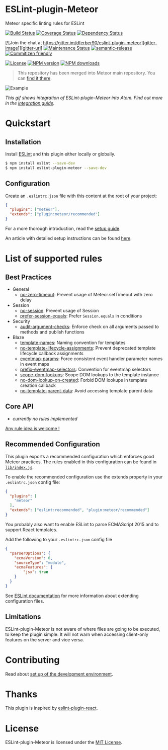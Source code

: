# ESLint-plugin-Meteor

Meteor specific linting rules for ESLint

[![Build Status][actions-image]][actions-url]
[![Coverage Status][coverage-image]][coverage-url]
[![Dependency Status][deps-image]][deps-url]

[![Join the chat at https://gitter.im/dferber90/eslint-plugin-meteor][gitter-image]][gitter-url]
[![Maintenance Status][status-image]][status-url]
[![semantic-release][semantic-release-image]][semantic-release]
[![Commitizen friendly][commitizen-image]][commitizen]

[![License][license-image]][license-url]
[![NPM version][npm-image]][npm-url]
[![NPM downloads][npm-downloads-image]][npm-downloads-url]

> This repository has been merged into Meteor main repository. You can [find it there](https://github.com/meteor/meteor/tree/devel/npm-packages/eslint-plugin-meteor).

![Example](https://raw.githubusercontent.com/dferber90/eslint-plugin-meteor/master/docs/media/epm.gif)

*This gif shows integration of ESLint-plugin-Meteor into Atom. Find out more in the [integration guide](docs/guides/integration.md).*


# Quickstart
## Installation

Install [ESLint](https://www.github.com/eslint/eslint) and this plugin either locally or globally.

```sh
$ npm install eslint --save-dev
$ npm install eslint-plugin-meteor --save-dev
```


## Configuration

Create an `.eslintrc.json` file with this content at the root of your project:

```json
{
  "plugins": ["meteor"],
  "extends": ["plugin:meteor/recommended"]
}
```

For a more thorough introduction, read the [setup guide](/docs/guides/setup.md).

An article with detailed setup instructions can be found [here](https://medium.com/@dferber90/linting-meteor-8f229ebc7942).

# List of supported rules

## Best Practices

* General
  * [no-zero-timeout](docs/rules/no-zero-timeout.md): Prevent usage of Meteor.setTimeout with zero delay
* Session
  * [no-session](docs/rules/no-session.md): Prevent usage of Session
  * [prefer-session-equals](docs/rules/prefer-session-equals.md): Prefer `Session.equals` in conditions
* Security
  * [audit-argument-checks](docs/rules/audit-argument-checks.md): Enforce check on all arguments passed to methods and publish functions
* Blaze
  * [template-names](docs/rules/template-names.md): Naming convention for templates
  * [no-template-lifecycle-assignments](docs/rules/no-template-lifecycle-assignments.md): Prevent deprecated template lifecycle callback assignments
  * [eventmap-params](docs/rules/eventmap-params.md): Force consistent event handler parameter names in event maps
  * [prefix-eventmap-selectors](docs/rules/prefix-eventmap-selectors.md): Convention for eventmap selectors
  * [scope-dom-lookups](docs/rules/scope-dom-lookups.md): Scope DOM lookups to the template instance
  * [no-dom-lookup-on-created](docs/rules/no-dom-lookup-on-created.md): Forbid DOM lookups in template creation callback
  * [no-template-parent-data](docs/rules/no-template-parent-data.md): Avoid accessing template parent data

## Core API
* *currently no rules implemented*

[Any rule idea is welcome !](https://github.com/dferber90/eslint-plugin-meteor/issues)

## Recommended Configuration

This plugin exports a recommended configuration which enforces good Meteor practices.
The rules enabled in this configuration can be found in [`lib/index.js`](https://github.com/dferber90/eslint-plugin-meteor/blob/master/lib/index.js).

To enable the recommended configuration use the extends property in your `.eslintrc.json` config file:

```json
{
  "plugins": [
    "meteor"
  ],
  "extends": ["eslint:recommended", "plugin:meteor/recommended"]
}
```

You probably also want to enable ESLint to parse ECMAScript 2015 and to support React templates.

Add the following to your `.eslintrc.json` config file

```json
{
  "parserOptions": {
    "ecmaVersion": 6,
    "sourceType": "module",
    "ecmaFeatures": {
        "jsx": true
    }
  }
}
```

See [ESLint documentation](http://eslint.org/docs/user-guide/configuring#extending-configuration-files) for more information about extending configuration files.

## Limitations

ESLint-plugin-Meteor is not aware of where files are going to be executed, to keep the plugin simple.
It will not warn when accessing client-only features on the server and vice versa.

# Contributing

Read about [set up of the development environment](/docs/guides/development.md).

# Thanks

This plugin is inspired by [eslint-plugin-react](https://github.com/yannickcr/eslint-plugin-react).

# License

ESLint-plugin-Meteor is licensed under the [MIT License](http://www.opensource.org/licenses/mit-license.php).


[gitter-image]: https://img.shields.io/badge/gitter-chat-e10079.svg?style=flat-square
[gitter-url]: https://gitter.im/dferber90/eslint-plugin-meteor?utm_source=badge&utm_medium=badge&utm_campaign=pr-badge&utm_content=badge

[npm-url]: https://npmjs.org/package/eslint-plugin-meteor
[npm-image]: http://img.shields.io/npm/v/eslint-plugin-meteor.svg?style=flat-square

[npm-downloads-url]: https://npm-stat.com/charts.html?package=eslint-plugin-meteor
[npm-downloads-image]: https://img.shields.io/npm/dm/eslint-plugin-meteor.svg?style=flat-square

[actions-url]: https://github.com/dferber90/eslint-plugin-meteor/actions?query=workflow%3APR
[actions-image]: https://img.shields.io/github/workflow/status/dferber90/eslint-plugin-meteor/PR?style=flat-square

[deps-url]: https://david-dm.org/dferber90/eslint-plugin-meteor
[deps-image]: https://img.shields.io/david/dev/dferber90/eslint-plugin-meteor.svg?style=flat-square

[coverage-url]: https://coveralls.io/github/dferber90/eslint-plugin-meteor?branch=master
[coverage-image]: http://img.shields.io/coveralls/dferber90/eslint-plugin-meteor/master.svg?style=flat-square

[license-url]: https://github.com/dferber90/eslint-plugin-meteor/blob/master/LICENSE
[license-image]: https://img.shields.io/github/license/mashape/apistatus.svg?style=flat-square

[status-url]: https://github.com/dferber90/eslint-plugin-meteor/pulse
[status-image]: http://img.shields.io/badge/status-maintained-e10079.svg?style=flat-square

[semantic-release-image]: https://img.shields.io/badge/%20%20%F0%9F%93%A6%F0%9F%9A%80-semantic--release-e10079.svg?style=flat-square
[semantic-release]: https://github.com/semantic-release/semantic-release

[commitizen-image]: https://img.shields.io/badge/commitizen-friendly-e10079.svg?style=flat-square
[commitizen]: http://commitizen.github.io/cz-cli/
